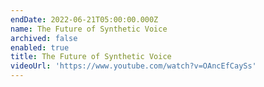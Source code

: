 ```yaml
---
endDate: 2022-06-21T05:00:00.000Z
name: The Future of Synthetic Voice
archived: false
enabled: true
title: The Future of Synthetic Voice
videoUrl: 'https://www.youtube.com/watch?v=OAncEfCaySs'
---
```


